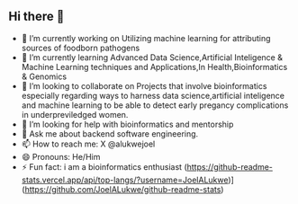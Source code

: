 ## Hi there 👋

- 🔭 I’m currently working on Utilizing machine learning for attributing sources of foodborn pathogens
- 🌱 I’m currently learning Advanced Data Science,Artificial Inteligence & Machine Learning techniques and Applications,In Health,Bioinformatics & Genomics
- 👯 I’m looking to collaborate on Projects that involve bioinformatics especially regarding ways to harness data science,artificial inteligence and machine learning to be able to detect early pregancy complications in underpreviledged women.
- 🤔 I’m looking for help with bioinformatics and mentorship
- 💬 Ask me about backend software engineering.
- 📫 How to reach me: X @alukwejoel
- 😄 Pronouns: He/Him
- ⚡ Fun fact: i am a bioinformatics enthusiast
(https://github-readme-stats.vercel.app/api/top-langs/?username=JoelALukwe)](https://github.com/JoelALukwe/github-readme-stats)
